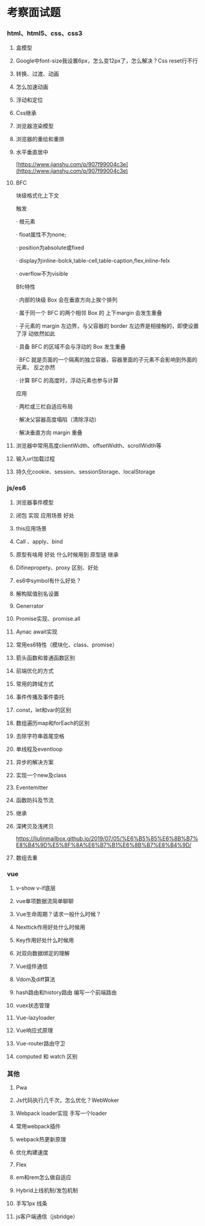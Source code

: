 # 考察面试题

### html、html5、css、css3

1. 盒模型

2. Google中font-size我设置6px，怎么变12px了，怎么解决？Css reset行不行

3. 转换、过渡、动画 

4. 怎么加速动画

5. 浮动和定位

6. Css继承

7. 浏览器渲染模型

8. 浏览器的重绘和重排

9. 水平垂直居中

   [https://www.jianshu.com/p/907f99004c3e](https://www.jianshu.com/p/907f99004c3e)

10. BFC

    块级格式化上下文

    触发

    · 根元素

    · float属性不为none;

    · position为absolute或fixed

    · display为inline-bolck,table-cell,table-caption,flex,inline-felx

    · overflow不为visible

    Bfc特性

    ·  内部的块级 Box 会在垂直方向上挨个排列

    ·  属于同一个 BFC 的两个相邻 Box 的 上下margin 会发生重叠

    ·  子元素的 margin 左边界，与父容器的 border 左边界是相接触的，即使设置了浮		动依然如此	

    ·  具备 BFC 的区域不会与浮动的 Box 发生重叠

    ·  BFC 就是页面的一个隔离的独立容器，容器里面的子元素不会影响到外面的元素，		反之亦然

    ·  计算 BFC 的高度时，浮动元素也参与计算

    应用

    ·  两栏或三栏自适应布局

    ·  解决父容器高度塌陷（清除浮动）

    ·  解决垂直方向 margin 重叠

11. 浏览器中常用高度clientWidth、offsetWidth、scrollWidth等

12. 输入url加载过程

13. 持久化cookie、session、sessionStorage、localStorage 

### js/es6

1. 浏览器事件模型

2. 闭包 实现 应用场景 好处

3. this应用场景

4. Call 、apply、bind

5. 原型有啥用 好处 什么时候用到 原型链 继承

6. Difinepropety、proxy 区别、好处

7. es6中symbol有什么好处？

8. 解构赋值别名设置

9. Generrator

10. Promise实现、promise.all

11. Aynac await实现

12. 常用es6特性（模块化、class、promise）

13. 箭头函数和普通函数区别

14. 前端优化的方式

15. 常用的跨域方式

16. 事件传播及事件委托

17. const，let和var的区别

18. 数组遍历map和forEach的区别

19. 去除字符串首尾空格

20. 单线程及eventloop

21. 异步的解决方案

22. 实现一个new及class

23. Eventemitter

24. 函数防抖及节流

25. 继承

26. 深拷贝及浅拷贝

    [<https://liulinmailbox.github.io/2019/07/05/%E6%B5%85%E6%8B%B7%E8%B4%9D%E5%8F%8A%E6%B7%B1%E6%8B%B7%E8%B4%9D/>](https://liulinmailbox.github.io/2019/07/05/%E6%B5%85%E6%8B%B7%E8%B4%9D%E5%8F%8A%E6%B7%B1%E6%8B%B7%E8%B4%9D/)

27. 数组去重

### vue

1. v-show v-if底层

2. vue单项数据流简单聊聊

3. Vue生命周期？请求一般什么时候？

4. Nexttick作用好处什么时候用

5. Key作用好处什么时候用

6. 对双向数据绑定的理解
7.  Vue组件通信
8. Vdom及diff算法
9. hash路由和history路由 编写一个前端路由
10. vuex状态管理
11. Vue-lazyloader
12. Vue响应式原理
13. Vue-router路由守卫
14. computed 和 watch 区别

### 其他

1. Pwa

2. Js代码执行几千次，怎么优化？WebWoker
3. Webpack loader实现 手写一个loader
4. 常用webpack插件
5. webpack热更新原理
6.  优化构建速度
7.  Flex
8.  em和rem怎么做自适应
9. Hybrid上线机制/发包机制
10. 手写1px 线条
11. js客户端通信（jsbridge）


